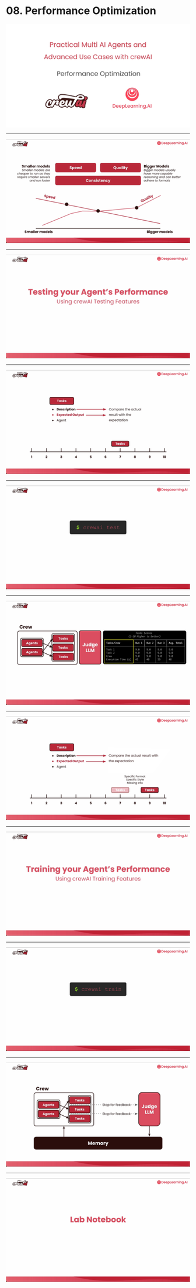 # 08. Performance Optimization

![](Slides/videoframe_0.png)

---

![](Slides/videoframe_149073.png)

---

![](Slides/videoframe_178819.png)

---

![](Slides/videoframe_223500.png)

---

![](Slides/videoframe_227297.png)

---

![](Slides/videoframe_246623.png)

---

![](Slides/videoframe_307951.png)

---

![](Slides/videoframe_335276.png)

---

![](Slides/videoframe_349012.png)

---

![](Slides/videoframe_424077.png)

---

![](Slides/videoframe_436630.png)

